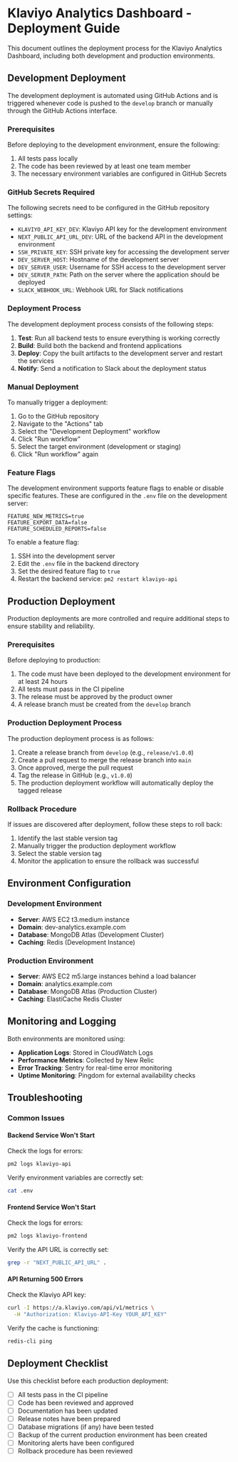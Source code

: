 # Klaviyo Analytics Dashboard - Deployment Guide

This document outlines the deployment process for the Klaviyo Analytics Dashboard, including both development and production environments.

## Development Deployment

The development deployment is automated using GitHub Actions and is triggered whenever code is pushed to the `develop` branch or manually through the GitHub Actions interface.

### Prerequisites

Before deploying to the development environment, ensure the following:

1. All tests pass locally
2. The code has been reviewed by at least one team member
3. The necessary environment variables are configured in GitHub Secrets

### GitHub Secrets Required

The following secrets need to be configured in the GitHub repository settings:

- `KLAVIYO_API_KEY_DEV`: Klaviyo API key for the development environment
- `NEXT_PUBLIC_API_URL_DEV`: URL of the backend API in the development environment
- `SSH_PRIVATE_KEY`: SSH private key for accessing the development server
- `DEV_SERVER_HOST`: Hostname of the development server
- `DEV_SERVER_USER`: Username for SSH access to the development server
- `DEV_SERVER_PATH`: Path on the server where the application should be deployed
- `SLACK_WEBHOOK_URL`: Webhook URL for Slack notifications

### Deployment Process

The development deployment process consists of the following steps:

1. **Test**: Run all backend tests to ensure everything is working correctly
2. **Build**: Build both the backend and frontend applications
3. **Deploy**: Copy the built artifacts to the development server and restart the services
4. **Notify**: Send a notification to Slack about the deployment status

### Manual Deployment

To manually trigger a deployment:

1. Go to the GitHub repository
2. Navigate to the "Actions" tab
3. Select the "Development Deployment" workflow
4. Click "Run workflow"
5. Select the target environment (development or staging)
6. Click "Run workflow" again

### Feature Flags

The development environment supports feature flags to enable or disable specific features. These are configured in the `.env` file on the development server:

```
FEATURE_NEW_METRICS=true
FEATURE_EXPORT_DATA=false
FEATURE_SCHEDULED_REPORTS=false
```

To enable a feature flag:

1. SSH into the development server
2. Edit the `.env` file in the backend directory
3. Set the desired feature flag to `true`
4. Restart the backend service: `pm2 restart klaviyo-api`

## Production Deployment

Production deployments are more controlled and require additional steps to ensure stability and reliability.

### Prerequisites

Before deploying to production:

1. The code must have been deployed to the development environment for at least 24 hours
2. All tests must pass in the CI pipeline
3. The release must be approved by the product owner
4. A release branch must be created from the `develop` branch

### Production Deployment Process

The production deployment process is as follows:

1. Create a release branch from `develop` (e.g., `release/v1.0.0`)
2. Create a pull request to merge the release branch into `main`
3. Once approved, merge the pull request
4. Tag the release in GitHub (e.g., `v1.0.0`)
5. The production deployment workflow will automatically deploy the tagged release

### Rollback Procedure

If issues are discovered after deployment, follow these steps to roll back:

1. Identify the last stable version tag
2. Manually trigger the production deployment workflow
3. Select the stable version tag
4. Monitor the application to ensure the rollback was successful

## Environment Configuration

### Development Environment

- **Server**: AWS EC2 t3.medium instance
- **Domain**: dev-analytics.example.com
- **Database**: MongoDB Atlas (Development Cluster)
- **Caching**: Redis (Development Instance)

### Production Environment

- **Server**: AWS EC2 m5.large instances behind a load balancer
- **Domain**: analytics.example.com
- **Database**: MongoDB Atlas (Production Cluster)
- **Caching**: ElastiCache Redis Cluster

## Monitoring and Logging

Both environments are monitored using:

- **Application Logs**: Stored in CloudWatch Logs
- **Performance Metrics**: Collected by New Relic
- **Error Tracking**: Sentry for real-time error monitoring
- **Uptime Monitoring**: Pingdom for external availability checks

## Troubleshooting

### Common Issues

#### Backend Service Won't Start

Check the logs for errors:

```bash
pm2 logs klaviyo-api
```

Verify environment variables are correctly set:

```bash
cat .env
```

#### Frontend Service Won't Start

Check the logs for errors:

```bash
pm2 logs klaviyo-frontend
```

Verify the API URL is correctly set:

```bash
grep -r "NEXT_PUBLIC_API_URL" .
```

#### API Returning 500 Errors

Check the Klaviyo API key:

```bash
curl -I https://a.klaviyo.com/api/v1/metrics \
  -H "Authorization: Klaviyo-API-Key YOUR_API_KEY"
```

Verify the cache is functioning:

```bash
redis-cli ping
```

## Deployment Checklist

Use this checklist before each production deployment:

- [ ] All tests pass in the CI pipeline
- [ ] Code has been reviewed and approved
- [ ] Documentation has been updated
- [ ] Release notes have been prepared
- [ ] Database migrations (if any) have been tested
- [ ] Backup of the current production environment has been created
- [ ] Monitoring alerts have been configured
- [ ] Rollback procedure has been reviewed
